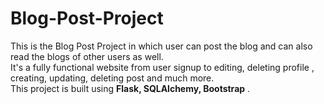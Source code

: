 # Blog-Post-Project
This is the Blog Post Project in which user can post the blog and can also read the blogs of other users as well.<br>
It's a fully functional website from user signup to editing, deleting profile , creating, updating, deleting post and much more.<br>
This project is built using <b>Flask, SQLAlchemy, Bootstrap</b> .
